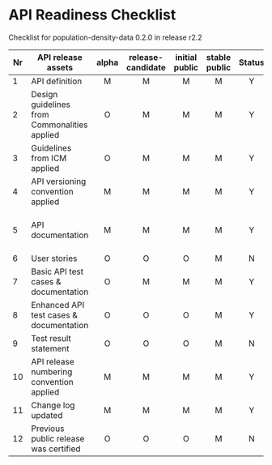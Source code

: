 # API Readiness Checklist

Checklist for population-density-data 0.2.0 in release r2.2

| Nr | API release assets  | alpha | release-candidate |  initial<br>public | stable<br> public | Status | Reference information |
|----|----------------------------------------------|:-----:|:-----------------:|:-------:|:------:|:----:|------|
|  1 | API definition                               |   M   |         M         |    M    |    M   |  Y   | [link](/code/API_definitions/population-density-data.yaml) |
|  2 | Design guidelines from Commonalities applied |   O   |         M         |    M    |    M   |  Y   | r2.2 |
|  3 | Guidelines from ICM applied                  |   O   |         M         |    M    |    M   |  Y   | r2.2 |
|  4 | API versioning convention applied            |   M   |         M         |    M    |    M   |  Y   |      |
|  5 | API documentation                            |   M   |         M         |    M    |    M   |  Y   | Embed documentation into API spec - [link](/code/API_definitions/population-density-data.yaml) |
|  6 | User stories                                 |   O   |         O         |    O    |    M   |  N   |      |
|  7 | Basic API test cases & documentation         |   O   |         M         |    M    |    M   |  Y   | [link](/code/Test_definitions/population-density-data.feature) |
|  8 | Enhanced API test cases & documentation      |   O   |         O         |    O    |    M   |   Y  | [link](/code/Test_definitions/population-density-data.feature) |
|  9 | Test result statement                        |   O   |         O         |    O    |    M   |   N  |      |
| 10 | API release numbering convention applied     |   M   |         M         |    M    |    M   |   Y  |      |
| 11 | Change log updated                           |   M   |         M         |    M    |    M   |   Y  | [link](/CHANGELOG.md) |
| 12 | Previous public release was certified        |   O   |         O         |    O    |    M   |   N  |      |

